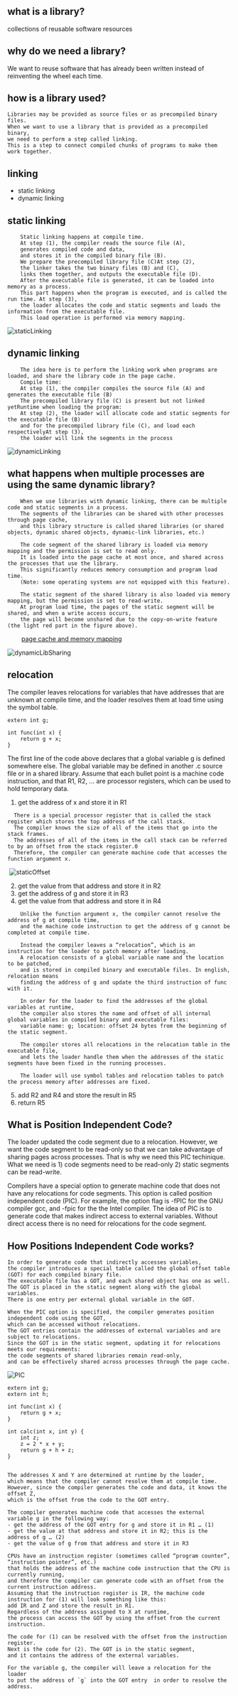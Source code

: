 what is a library?
------------------
collections of reusable software resources

why do we need a library?
------------------------
We want to reuse software that has already been written instead of reinventing the wheel each time. 

how is a library used?
--------------------------
    Libraries may be provided as source files or as precompiled binary files.
    When we want to use a library that is provided as a precompiled binary, 
    we need to perform a step called linking. 
    This is a step to connect compiled chunks of programs to make them work together.

linking
-------
- static linking
- dynamic linking


static linking
--------------
        Static linking happens at compile time.
        At step (1), the compiler reads the source file (A), 
        generates compiled code and data,
        and stores it in the compiled binary file (B).
        We prepare the precompiled library file (C)At step (2),
        the linker takes the two binary files (B) and (C), 
        links them together, and outputs the executable file (D).
        After the executable file is generated, it can be loaded into memory as a process. 
        This part happens when the program is executed, and is called the run time. At step (3), 
        the loader allocates the code and static segments and loads the information from the executable file. 
        This load operation is performed via memory mapping.

![staticLinking](https://github.com/Youcheng/ServerTuning/blob/master/Memory/pictures/staticLinking.png)


dynamic linking
---------------
        The idea here is to perform the linking work when programs are loaded, and share the library code in the page cache.
        Compile time:
        At step (1), the compiler compiles the source file (A) and generates the executable file (B)
        The precompiled library file (C) is present but not linked yetRuntime when loading the program:
        At step (2), the loader will allocate code and static segments for the executable file (B)
        and for the precompiled library file (C), and load each respectivelyAt step (3), 
        the loader will link the segments in the process

![dynamicLinking](https://github.com/Youcheng/ServerTuning/blob/master/Memory/pictures/dynamicLinking.png)

what happens when multiple processes are using the same dynamic library?
--------------------------------------------------------------------------
        When we use libraries with dynamic linking, there can be multiple code and static segments in a process. 
        The segments of the libraries can be shared with other processes through page cache, 
        and this library structure is called shared libraries (or shared objects, dynamic shared objects, dynamic-link libraries, etc.)

        The code segment of the shared library is loaded via memory mapping and the permission is set to read only. 
        It is loaded into the page cache at most once, and shared across the processes that use the library. 
        This significantly reduces memory consumption and program load time. 
        (Note: some operating systems are not equipped with this feature).

        The static segment of the shared library is also loaded via memory mapping, but the permission is set to read-write.
        At program load time, the pages of the static segment will be shared, and when a write access occurs, 
        the page will become unshared due to the copy-on-write feature (the light red part in the figure above).
        
[page cache and memory mapping](https://github.com/Youcheng/ServerTuning/blob/master/OSTechniquesForPeformance/README.md)

![dynamicLibSharing](https://github.com/Youcheng/ServerTuning/blob/master/Memory/pictures/dynamicLibSharing.png)


relocation
----------
The compiler leaves relocations for variables that have addresses that are unknown at compile time, 
and the loader resolves them at load time using the symbol table.

```
extern int g;

int func(int x) {
    return g + x;
}

```
The first line of the code above declares that a global variable g is defined somewhere else. 
The global variable may be defined in another .c source file or in a shared library.
Assume that each bullet point is a machine code instruction, and that R1, R2, ... are processor registers, 
which can be used to hold temporary data.

1. get the address of x and store it in R1 
```
  There is a special processor register that is called the stack register which stores the top address of the call stack. 
  The compiler knows the size of all of the items that go into the stack frames. 
  The addresses of all of the items in the call stack can be referred to by an offset from the stack register.0
  Therefore, the compiler can generate machine code that accesses the function argument x.
```  
  ![staticOffset](https://github.com/Youcheng/ServerTuning/blob/master/Memory/pictures/stackOffset.png)

2. get the value from that address and store it in R2
3. get the address of g and store it in R3
4. get the value from that address and store it in R4
```
    Unlike the function argument x, the compiler cannot resolve the address of g at compile time, 
    and the machine code instruction to get the address of g cannot be completed at compile time.
    
    Instead the compiler leaves a “relocation”, which is an instruction for the loader to patch memory after loading. 
    A relocation consists of a global variable name and the location to be patched, 
    and is stored in compiled binary and executable files. In english, relocation means 
    finding the address of g and update the third instruction of func with it.
    
    In order for the loader to find the addresses of the global variables at runtime, 
    the compiler also stores the name and offset of all internal global variables in compiled binary and executable files:
    variable name: g; location: offset 24 bytes from the beginning of the static segment.
    
    The compiler stores all relocations in the relocation table in the executable file, 
    and lets the loader handle them when the addresses of the static segments have been fixed in the running processes.

    The loader will use symbol tables and relocation tables to patch the process memory after addresses are fixed.
 ```   
5. add R2 and R4 and store the result in R5
6. return R5

What is Position Independent Code?
----------------------------------
The loader updated the code segment due to a relocation. 
However, we want the code segment to be read-only so that we can take advantage of sharing pages across processes. 
That is why we need this PIC techinique. What we need is 1) code segments need to be read-only 2) static segments can be read-write.

Compilers have a special option to generate machine code that does not have any relocations for code segments. 
This option is called position independent code (PIC). 
For example, the option flag is -fPIC for the GNU compiler gcc, and -fpic for the the Intel compiler.
The idea of PIC is to generate code that makes indirect access to external variables. 
Without direct access there is no need for relocations for the code segment.

How Positions Independent Code works?
-------------------------------------
```
In order to generate code that indirectly accesses variables, 
the compiler introduces a special table called the global offset table (GOT) for each compiled binary file. 
The executable file has a GOT, and each shared object has one as well. 
The GOT is placed in the static segment along with the global variables. 
There is one entry per external global variable in the GOT.

When the PIC option is specified, the compiler generates position independent code using the GOT, 
which can be accessed without relocations. 
The GOT entries contain the addresses of external variables and are subject to relocations. 
Since the GOT is in the static segment, updating it for relocations meets our requirements: 
the code segments of shared libraries remain read-only, 
and can be effectively shared across processes through the page cache.
```
![PIC](https://github.com/Youcheng/ServerTuning/blob/master/Memory/pictures/PIC.png)
  
```
extern int g;
extern int h;

int func(int x) {
    return g + x;
}

int calc(int x, int y) {
    int z;
    z = 2 * x + y;
    return g + h + z;
}


The addresses X and Y are determined at runtime by the loader, 
which means that the compiler cannot resolve them at compile time. 
However, since the compiler generates the code and data, it knows the offset Z, 
which is the offset from the code to the GOT entry.

The compiler generates machine code that accesses the external variable g in the following way:
- get the address of the GOT entry for g and store it in R1 … (1)
- get the value at that address and store it in R2; this is the address of g … (2)
- get the value of g from that address and store it in R3

CPUs have an instruction register (sometimes called “program counter”, “instruction pointer”, etc.) 
that holds the address of the machine code instruction that the CPU is currently running, 
and therefore the compiler can generate code with an offset from the current instruction address. 
Assuming that the instruction register is IR, the machine code instruction for (1) will look something like this:
add IR and Z and store the result in R1. 
Regardless of the address assigned to X at runtime, 
the process can access the GOT by using the offset from the current instruction.

The code for (1) can be resolved with the offset from the instruction register. 
Next is the code for (2). The GOT is in the static segment, 
and it contains the address of the external variables.

For the variable g, the compiler will leave a relocation for the loader 
to put the address of `g` into the GOT entry  in order to resolve the address.
```
